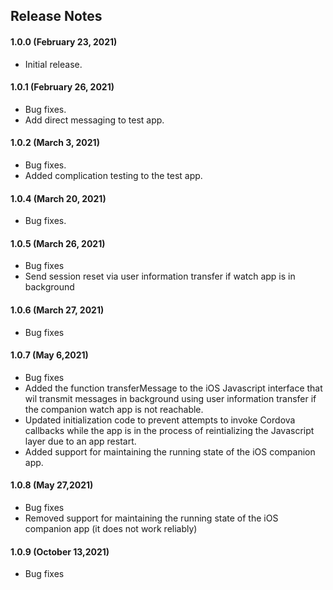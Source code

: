 ## Release Notes

#### 1.0.0 (February 23, 2021)

* Initial release.

#### 1.0.1 (February 26, 2021)

* Bug fixes.
* Add direct messaging to test app.

#### 1.0.2 (March 3, 2021)

* Bug fixes.
* Added complication testing to the test app.

#### 1.0.4 (March 20, 2021)

* Bug fixes.

#### 1.0.5 (March 26, 2021)

* Bug fixes 
* Send session reset via user information transfer if watch app is in background

#### 1.0.6 (March 27, 2021)

* Bug fixes 

#### 1.0.7 (May 6,2021)

* Bug fixes 
* Added the function transferMessage to the iOS Javascript interface that wil transmit messages in background using user information transfer if the companion watch app is not reachable.
* Updated initialization code to prevent attempts to invoke Cordova callbacks while the app is in the process of reintializing the Javascript layer due to an app restart.
* Added support for maintaining the running state of the iOS companion app.

#### 1.0.8 (May 27,2021)

* Bug fixes 
* Removed support for maintaining the running state of the iOS companion app (it does not work reliably)

#### 1.0.9 (October 13,2021)

* Bug fixes 